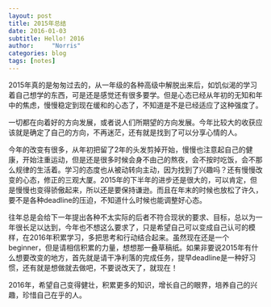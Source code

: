 ```yaml
---
layout: post
title: 2015年总结
date: 2016-01-03
subtitle: Hello! 2016
author:     "Norris"
categories: blog
tags: [notes]
---
```

2015年真的是匆匆过去的，从一年级的各种高级中解脱出来后，如饥似渴的学习着自己想学的东西，可是还是感觉还有很多要学。但是心态已经从年初的无知和年中的焦虑，慢慢稳定到现在缓和的心态了，不知道是不是已经适应了这种强度了。


一切都在向着好的方向发展，或者说人们所期望的方向发展。今年比较大的收获应该就是确定了自己的方向，不再迷茫，还有就是找到了可以分享心情的人。


今年的改变有很多，从年初把留了2年的头发剪掉开始，慢慢也注意起自己的健康，开始注重运动，但是还是很多时候会身不由己的熬夜，会不按时吃饭，会不那么规律的生活着。学习的态度也从被动转向主动，因为找到了兴趣吗？还有慢慢改变的心态，修正的三观大厦。2015年的下半年的进步还是很大的，可以肯定，但是慢慢也变得骄傲起来，所以还是要保持谦逊。而且在年末的时候也放松了许久，要不是各种deadline的压迫，不知道什么时候也能调整好心态。


往年总是会给下一年提出各种不太实际的后者不符合现状的要求、目标，总以为一年很长足以达到，今年也不想这么要求了，只是希望自己可以变成自己认可的模样，在2016年积累学习，多把思考和行动结合起来。虽然现在还是一个beginner，但是请相信积累的力量，想想那一叠草稿纸。如果非要说2015年有什么想要改变的地方，首先就是请干净利落的完成任务，提早deadline是一种好习惯，还有就是想做就去做吧，不要说改天了，就现在！


2016年，希望自己变得健壮，积累更多的知识，增长自己的眼界，培养自己的兴趣，珍惜自己在乎的人。